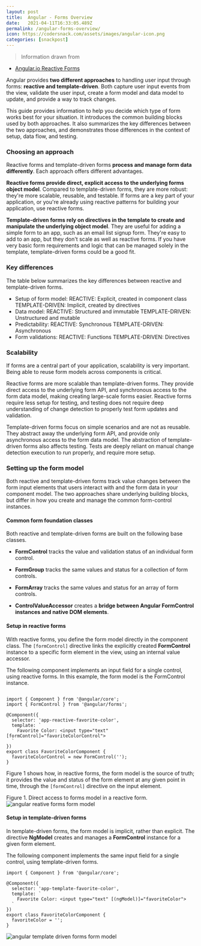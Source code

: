 ```yaml
---
layout: post
title:  Angular - Forms Overview
date:   2021-04-11T16:33:05.489Z
permalink: /angular-forms-overview/
icon: https://codersnack.com/assets/images/angular-icon.png
categories: [snackpost]
---
```


> Information drawn from 
- [Angular.io Reactive Forms](https://angular.io/guide/forms-overview)

Angular provides **two different approaches** to handling user input through forms: **reactive and template-driven**. Both capture user input events from the view, validate the user input, create a form model and data model to update, and provide a way to track changes.

This guide provides information to help you decide which type of form works best for your situation. It introduces the common building blocks used by both approaches. It also summarizes the key differences between the two approaches, and demonstrates those differences in the context of setup, data flow, and testing.


### Choosing an approach

Reactive forms and template-driven forms **process and manage form data differently**. Each approach offers different advantages.

**Reactive forms provide direct, explicit access to the underlying forms object model**. Compared to template-driven forms, they are more robust: they're more scalable, reusable, and testable. If forms are a key part of your application, or you're already using reactive patterns for building your application, use reactive forms.

**Template-driven forms rely on directives in the template to create and manipulate the underlying object model**. They are useful for adding a simple form to an app, such as an email list signup form. They're easy to add to an app, but they don't scale as well as reactive forms. If you have very basic form requirements and logic that can be managed solely in the template, template-driven forms could be a good fit.

### Key differences
The table below summarizes the key differences between reactive and template-driven forms.

- Setup of form model: REACTIVE: Explicit, created in component class	TEMPLATE-DRIVEN: Implicit, created by directives
- Data model:	 REACTIVE: Structured and immutable	TEMPLATE-DRIVEN: Unstructured and mutable
- Predictability: REACTIVE: 	Synchronous	TEMPLATE-DRIVEN:  Asynchronous
- Form validations: REACTIVE:  Functions	TEMPLATE-DRIVEN:  Directives

### Scalability
If forms are a central part of your application, scalability is very important. Being able to reuse form models across components is critical.

Reactive forms are more scalable than template-driven forms. They provide direct access to the underlying form API, and synchronous access to the form data model, making creating large-scale forms easier. Reactive forms require less setup for testing, and testing does not require deep understanding of change detection to properly test form updates and validation.

Template-driven forms focus on simple scenarios and are not as reusable. They abstract away the underlying form API, and provide only asynchronous access to the form data model. The abstraction of template-driven forms also affects testing. Tests are deeply reliant on manual change detection execution to run properly, and require more setup.

### Setting up the form model
Both reactive and template-driven forms track value changes between the form input elements that users interact with and the form data in your component model. The two approaches share underlying building blocks, but differ in how you create and manage the common form-control instances.

#### Common form foundation classes
Both reactive and template-driven forms are built on the following base classes.

- **FormControl** tracks the value and validation status of an individual form control.

- **FormGroup** tracks the same values and status for a collection of form controls.

- **FormArray** tracks the same values and status for an array of form controls.

- **ControlValueAccessor** creates a **bridge between Angular FormControl instances and native DOM elements**.

#### Setup in reactive forms
With reactive forms, you define the form model directly in the component class. The ```[formControl]``` directive links the explicitly created **FormControl** instance to a specific form element in the view, using an internal value accessor.

The following component implements an input field for a single control, using reactive forms. In this example, the form model is the FormControl instance.

```
import { Component } from '@angular/core';
import { FormControl } from '@angular/forms';

@Component({
  selector: 'app-reactive-favorite-color',
  template: `
    Favorite Color: <input type="text" [formControl]="favoriteColorControl">
  `
})
export class FavoriteColorComponent {
  favoriteColorControl = new FormControl('');
}
```

Figure 1 shows how, in reactive forms, the form model is the source of truth; it provides the value and status of the form element at any given point in time, through the ```[formControl]``` directive on the input element.

Figure 1. Direct access to forms model in a reactive form.
![angular reative forms form model](https://codersnack.com/assets/images/angular-reactive-forms-form-model.png)

#### Setup in template-driven forms
In template-driven forms, the form model is implicit, rather than explicit. The directive **NgModel** creates and manages a **FormControl** instance for a given form element.

The following component implements the same input field for a single control, using template-driven forms.

```
import { Component } from '@angular/core';

@Component({
  selector: 'app-template-favorite-color',
  template: `
    Favorite Color: <input type="text" [(ngModel)]="favoriteColor">
  `
})
export class FavoriteColorComponent {
  favoriteColor = '';
}
```
![angular template driven forms form model](https://codersnack.com/assets/images/angular-template-driven-forms-form-model.png)


